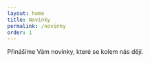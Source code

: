 ```yaml
---
layout: home
title: Novinky
permalink: /novinky
order: 1
---
```


Přinášíme Vám novinky, které se kolem nás dějí.
